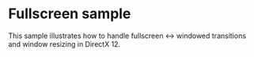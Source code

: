 # Fullscreen sample
This sample illustrates how to handle fullscreen <-> windowed transitions and window resizing in DirectX 12.